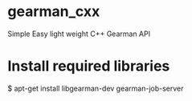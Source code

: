 # gearman_cxx
Simple Easy light weight C++ Gearman API

# Install required libraries
$ apt-get install libgearman-dev gearman-job-server